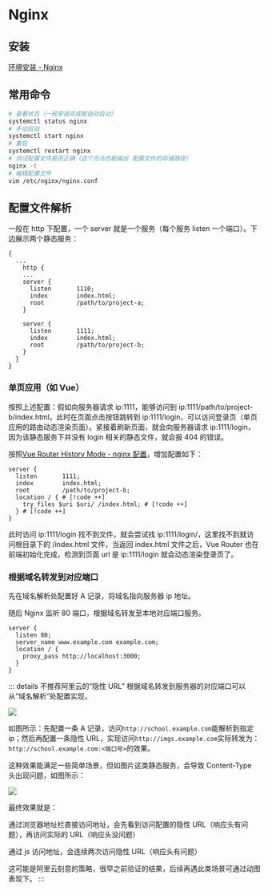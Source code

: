 # Nginx

## 安装

[环境安装 - Nginx](./env-install#nginx)

## 常用命令

```bash
# 查看状态（一般安装完成能自动启动）
systemctl status nginx
# 手动启动
systemctl start nginx
# 重启
systemctl restart nginx
# 测试配置文件是否正确（这个方法也能输出 配置文件的存储路径）
nginx -t
# 编辑配置文件
vim /etc/nginx/nginx.conf
```

## 配置文件解析

一般在 http 下配置，一个 server 就是一个服务（每个服务 listen 一个端口）。下边展示两个静态服务：

```nginx
{
  ...
	http {
  	...
  	server {
      listen       1110;
      index        index.html;
      root         /path/to/project-a;
    }

  	server {
      listen       1111;
      index        index.html;
      root         /path/to/project-b;
    }
  }
}
```

### 单页应用（如 Vue）

按照上述配置：假如向服务器请求 ip:1111，能够访问到 ip:1111/path/to/project-b/index.html。此时在页面点击按钮跳转到 ip:1111/login，可以访问登录页（单页应用的路由动态渲染页面）。紧接着刷新页面，就会向服务器请求 ip:1111/login，因为该静态服务下并没有 login 相关的静态文件，就会报 404 的错误。

按照[Vue Router History Mode - nginx 配置](https://router.vuejs.org/zh/guide/essentials/history-mode.html#nginx)，增加配置如下：

```nginx
server {
  listen       1111;
  index        index.html;
  root         /path/to/project-b;
  location / { # [!code ++]
    try_files $uri $uri/ /index.html; # [!code ++]
  } # [!code ++]
}
```

此时访问 ip:1111/login 找不到文件，就会尝试找 ip:1111/login/，这里找不到就访问根目录下的 /index.html 文件，当返回 index.html 文件之后，Vue Router 也在前端初始化完成，检测到页面 url 是 ip:1111/login 就会动态渲染登录页了。

### 根据域名转发到对应端口

先在域名解析处配置好 A 记录，将域名指向服务器 ip 地址。

随后 Nginx 监听 80 端口，根据域名转发至本地对应端口服务。

```nginx
server {
  listen 80;
  server_name www.example.com example.com;
  location / {
    proxy_pass http://localhost:3000;
  }
}
```

::: details 不推荐阿里云的“隐性 URL”
根据域名转发到服务器的对应端口可以从“域名解析”处配置实现，

![](https://img.wangj.top/image.64ds4lt9qo.webp)

如图所示：先配置一条 A 记录，访问`http://school.example.com`能解析到指定 ip；然后再配置一条隐性 URL，实现访问`http://imgs.example.com`实际转发为：`http://school.example.com:<端口号>`的效果。

这种效果能满足一些简单场景，但如图片这类静态服务，会导致 Content-Type 头出现问题，如图所示：

![](https://img.wangj.top/image.7w6qzi9evd.webp)

最终效果就是：

通过浏览器地址栏直接访问地址，会先看到访问配置的隐性 URL（响应头有问题），再访问实际的 URL（响应头没问题）

通过 js 访问地址，会连续两次访问隐性 URL（响应头有问题）

这可能是阿里云刻意的策略，很早之前验证的结果，后续再遇此类场景可通过动图表现下。
:::
